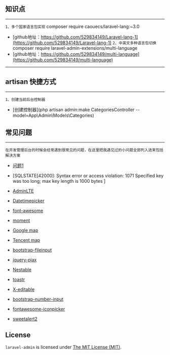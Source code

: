 ## 知识点
------------
`1、多个国家语言包实现` composer require caouecs/laravel-lang:~3.0
+ [github地址：https://github.com/529834149/Laravel-lang-1](https://github.com/529834149/Laravel-lang-1)
`2、中英文多种语言包切换` composer require laravel-admin-extensions/multi-language
+ [github地址：https://github.com/529834149/multi-language](https://github.com/529834149/multi-language)


------------------------------------------------------------------------------  
## artisan 快捷方式
------------
`1、创建当前后台控制器`  
+ [创建控制器](php artisan admin:make CategoriesController --model=App\\Admin\\Models\\Categories)

## 常见问题
------------
`在开发管理后台的时候会经常遇到很常见的问题，在这里把我遇见过的小问题全部列入进来包括解决方案` 

+ [问题1](https://laravel.com/)
+ [SQLSTATE[42000]: Syntax error or access violation: 1071 Specified key was too long; max key length is 1000 bytes ]

+ [AdminLTE](https://adminlte.io/)
+ [Datetimepicker](http://eonasdan.github.io/bootstrap-datetimepicker/)
+ [font-awesome](http://fontawesome.io)
+ [moment](http://momentjs.com/)
+ [Google map](https://www.google.com/maps)
+ [Tencent map](http://lbs.qq.com/)
+ [bootstrap-fileinput](https://github.com/kartik-v/bootstrap-fileinput)
+ [jquery-pjax](https://github.com/defunkt/jquery-pjax)
+ [Nestable](http://dbushell.github.io/Nestable/)
+ [toastr](http://codeseven.github.io/toastr/)
+ [X-editable](http://github.com/vitalets/x-editable)
+ [bootstrap-number-input](https://github.com/wpic/bootstrap-number-input)
+ [fontawesome-iconpicker](https://github.com/itsjavi/fontawesome-iconpicker)
+ [sweetalert2](https://github.com/sweetalert2/sweetalert2)

License
------------
`laravel-admin` is licensed under [The MIT License (MIT)](LICENSE).